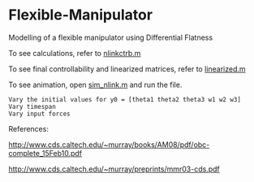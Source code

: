 # Flexible-Manipulator
Modelling of a flexible manipulator using Differential Flatness

To see calculations, refer to [nlinkctrb.m](https://github.com/DhruvKoolRajamani/Flexible-Manipulator/blob/master/nlinkctrb.m)

To see final controllability and linearized matrices, refer to [linearized.m](https://github.com/DhruvKoolRajamani/Flexible-Manipulator/blob/master/Linearized.m)

To see animation, open [sim_nlink.m](https://github.com/DhruvKoolRajamani/Flexible-Manipulator/blob/master/sim_nlink.m) and run the file.

    Vary the initial values for y0 = [theta1 theta2 theta3 w1 w2 w3]
    Vary timespan
    Vary input forces

References:

http://www.cds.caltech.edu/~murray/books/AM08/pdf/obc-complete_15Feb10.pdf

http://www.cds.caltech.edu/~murray/preprints/mmr03-cds.pdf

